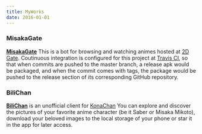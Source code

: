 ```yaml
---
title: MyWorks
date: 2016-01-01
---
```


### MisakaGate
**[MisakaGate](https://github.com/jilulu/MisakaGate)** This is a bot for browsing and watching animes hosted at [2D Gate](http://2d-gate.org/). 
Coutinuous integration is configured for this project at [Travis CI](https://travis-ci.org/jilulu/MisakaGate/branches), so that when commits are pushed to the master branch, a release apk would be packaged, and when the commit comes with tags, the package would be pushed to the release section of its corresponding GitHub repository.

### BiliChan
**[BiliChan](https://github.com/jilulu/BiliChan)** is an unofficial client for [KonaChan](https://github.com/jilulu/BiliChan/blob/master/konachan.com)
You can explore and discover the pictures of your favorite anime character (be it Saber or Misaka Mikoto), download your beloved images to the local storage of your phone or star it in the app for later access. 

<!-- more -->

